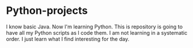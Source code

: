 # Python-projects
I know basic Java. Now I'm learning Python.
This is repository is going to have all my Python scripts as I code them.
I am not learning in a systematic order. I just learn what I find interesting for the day.
